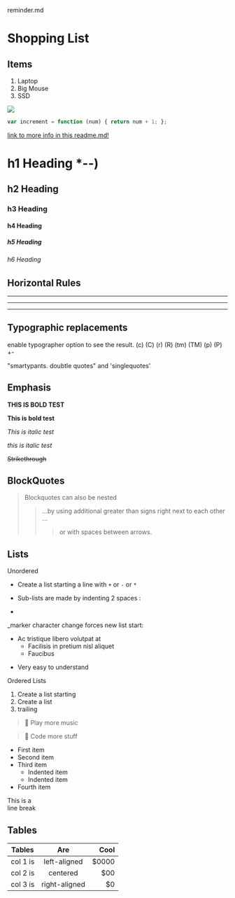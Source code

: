reminder.md
# Shopping List
## Items

1. Laptop 
2. Big Mouse
3. SSD

![](Office.png)


```javascript
var increment = function (num) { return num + 1; };
```

[link to more info in this readme.md!](README.md)

# h1 Heading *--)
## h2 Heading
### h3 Heading
#### h4 Heading
##### h5 Heading
###### h6 Heading

## Horizontal Rules

----

___

***

## Typographic replacements 

enable typographer option to see the result. 
(c) (C) (r) (R) (tm) (TM) (p) (P) +-

"smartypants. doubtle quotes"  and 
'singlequotes'

## Emphasis 
**THIS IS BOLD TEST**

__This is bold test__

*This is italic test*

_this is italic test_

~~Strikethrough~~

## BlockQuotes
>Blockquotes can also be nested 
>>...by using additional 
greater than signs right next to each other ...
> > > or with spaces between arrows.

## Lists 

Unordered 

+ Create a list starting a line with `+` or `-` or `*`

+ Sub-lists are made by indenting 2 spaces :
+ 
_marker character change forces new list start: 
* Ac tristique libero volutpat at 
  + Facilisis in pretium nisl aliquet 
  - Faucibus
+ Very easy to understand

Ordered Lists
 1. Create a list starting
 2. Create a list
 3. trailing 
  


>🎸 Play more music

>👩 Code more stuff


- First item
- Second item
- Third item
  - Indented item
  - Indented item
- Fourth item

This is a\
line break

## Tables 
| Tables   |      Are      |  Cool |
|----------|:-------------:|------:|
| col 1 is |  left-aligned | $0000 |
| col 2 is |    centered   |   $00 |
| col 3 is | right-aligned |    $0 |
